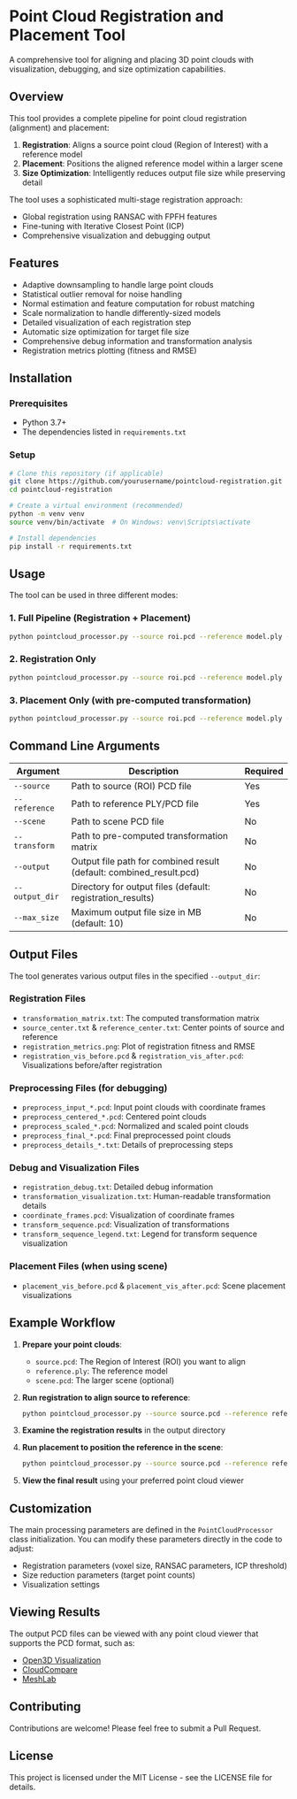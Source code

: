 # Point Cloud Registration and Placement Tool

A comprehensive tool for aligning and placing 3D point clouds with visualization, debugging, and size optimization capabilities.

## Overview

This tool provides a complete pipeline for point cloud registration (alignment) and placement:

1. **Registration**: Aligns a source point cloud (Region of Interest) with a reference model
2. **Placement**: Positions the aligned reference model within a larger scene
3. **Size Optimization**: Intelligently reduces output file size while preserving detail

The tool uses a sophisticated multi-stage registration approach:
- Global registration using RANSAC with FPFH features
- Fine-tuning with Iterative Closest Point (ICP)
- Comprehensive visualization and debugging output

## Features

- Adaptive downsampling to handle large point clouds
- Statistical outlier removal for noise handling
- Normal estimation and feature computation for robust matching
- Scale normalization to handle differently-sized models
- Detailed visualization of each registration step
- Automatic size optimization for target file size
- Comprehensive debug information and transformation analysis
- Registration metrics plotting (fitness and RMSE)

## Installation

### Prerequisites

- Python 3.7+
- The dependencies listed in `requirements.txt`

### Setup

```bash
# Clone this repository (if applicable)
git clone https://github.com/yourusername/pointcloud-registration.git
cd pointcloud-registration

# Create a virtual environment (recommended)
python -m venv venv
source venv/bin/activate  # On Windows: venv\Scripts\activate

# Install dependencies
pip install -r requirements.txt
```

## Usage

The tool can be used in three different modes:

### 1. Full Pipeline (Registration + Placement)

```bash
python pointcloud_processor.py --source roi.pcd --reference model.ply --scene scene.pcd --output result.pcd
```

### 2. Registration Only

```bash
python pointcloud_processor.py --source roi.pcd --reference model.ply
```

### 3. Placement Only (with pre-computed transformation)

```bash
python pointcloud_processor.py --source roi.pcd --reference model.ply --scene scene.pcd --transform transform.txt --output result.pcd
```

## Command Line Arguments

| Argument | Description | Required |
|----------|-------------|----------|
| `--source` | Path to source (ROI) PCD file | Yes |
| `--reference` | Path to reference PLY/PCD file | Yes |
| `--scene` | Path to scene PCD file | No |
| `--transform` | Path to pre-computed transformation matrix | No |
| `--output` | Output file path for combined result (default: combined_result.pcd) | No |
| `--output_dir` | Directory for output files (default: registration_results) | No |
| `--max_size` | Maximum output file size in MB (default: 10) | No |

## Output Files

The tool generates various output files in the specified `--output_dir`:

### Registration Files

- `transformation_matrix.txt`: The computed transformation matrix
- `source_center.txt` & `reference_center.txt`: Center points of source and reference
- `registration_metrics.png`: Plot of registration fitness and RMSE
- `registration_vis_before.pcd` & `registration_vis_after.pcd`: Visualizations before/after registration

### Preprocessing Files (for debugging)

- `preprocess_input_*.pcd`: Input point clouds with coordinate frames
- `preprocess_centered_*.pcd`: Centered point clouds
- `preprocess_scaled_*.pcd`: Normalized and scaled point clouds
- `preprocess_final_*.pcd`: Final preprocessed point clouds
- `preprocess_details_*.txt`: Details of preprocessing steps

### Debug and Visualization Files

- `registration_debug.txt`: Detailed debug information
- `transformation_visualization.txt`: Human-readable transformation details
- `coordinate_frames.pcd`: Visualization of coordinate frames
- `transform_sequence.pcd`: Visualization of transformations
- `transform_sequence_legend.txt`: Legend for transform sequence visualization

### Placement Files (when using scene)

- `placement_vis_before.pcd` & `placement_vis_after.pcd`: Scene placement visualizations

## Example Workflow

1. **Prepare your point clouds**:
   - `source.pcd`: The Region of Interest (ROI) you want to align
   - `reference.ply`: The reference model
   - `scene.pcd`: The larger scene (optional)

2. **Run registration to align source to reference**:
   ```bash
   python pointcloud_processor.py --source source.pcd --reference reference.ply
   ```

3. **Examine the registration results** in the output directory

4. **Run placement to position the reference in the scene**:
   ```bash
   python pointcloud_processor.py --source source.pcd --reference reference.ply --scene scene.pcd --transform registration_results/transformation_matrix.txt --output final_result.pcd
   ```

5. **View the final result** using your preferred point cloud viewer

## Customization

The main processing parameters are defined in the `PointCloudProcessor` class initialization. You can modify these parameters directly in the code to adjust:

- Registration parameters (voxel size, RANSAC parameters, ICP threshold)
- Size reduction parameters (target point counts)
- Visualization settings

## Viewing Results

The output PCD files can be viewed with any point cloud viewer that supports the PCD format, such as:

- [Open3D Visualization](http://www.open3d.org/docs/latest/tutorial/visualization/visualization.html)
- [CloudCompare](https://www.danielgm.net/cc/)
- [MeshLab](https://www.meshlab.net/)

## Contributing

Contributions are welcome! Please feel free to submit a Pull Request.

## License

This project is licensed under the MIT License - see the LICENSE file for details.
